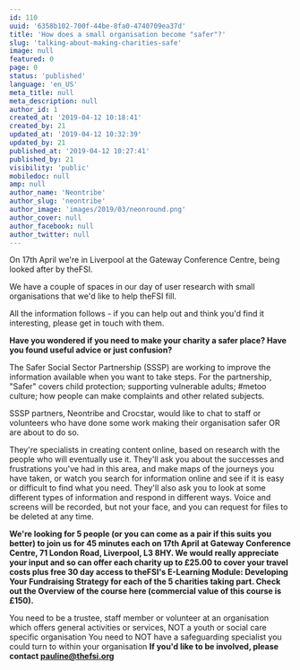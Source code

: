 ```yaml
---
id: 110
uuid: '6358b102-700f-44be-8fa0-4740709ea37d'
title: 'How does a small organisation become "safer"?'
slug: 'talking-about-making-charities-safe'
image: null
featured: 0
page: 0
status: 'published'
language: 'en_US'
meta_title: null
meta_description: null
author_id: 1
created_at: '2019-04-12 10:18:41'
created_by: 21
updated_at: '2019-04-12 10:32:39'
updated_by: 21
published_at: '2019-04-12 10:27:41'
published_by: 21
visibility: 'public'
mobiledoc: null
amp: null
author_name: 'Neontribe'
author_slug: 'neontribe'
author_image: 'images/2019/03/neonround.png'
author_cover: null
author_facebook: null
author_twitter: null
---
```


On 17th April we're in Liverpool at the Gateway Conference Centre, being looked after by theFSI.

We have a couple of spaces in our day of user research with small organisations that we'd like to help theFSI fill.

All the information follows - if you can help out and think you'd find it interesting, please get in touch with them.

**Have you wondered if you need to make your charity a safer place? Have you found useful advice or just confusion?**

The Safer Social Sector Partnership (SSSP) are working to improve the information available when you want to take steps. For the partnership, "Safer" covers child protection; supporting vulnerable adults; #metoo culture; how people can make complaints and other related subjects.

SSSP partners, Neontribe and Crocstar, would like to chat to staff or volunteers who have done some work making their organisation safer OR are about to do so.

They're specialists in creating content online, based on research with the people who will eventually use it. They'll ask you about the successes and frustrations you've had in this area, and make maps of the journeys you have taken, or watch you search for information online and see if it is easy or difficult to find what you need. They'll also ask you to look at some different types of information and respond in different ways. Voice and screens will be recorded, but not your face, and you can request for files to be deleted at any time.

**We're looking for 5 people (or you can come as a pair if this suits you better) to join us for 45 minutes each on 17th April at Gateway Conference Centre, 71 London Road, Liverpool, L3 8HY. We would really appreciate your input and so can offer each charity up to £25.00 to cover your travel costs plus free 30 day access to theFSI's E-Learning Module: Developing Your Fundraising Strategy for each of the 5 charities taking part. Check out the Overview of the course here (commercial value of this course is £150).**

You need to be a trustee, staff member or volunteer at an organisation which offers general activities or services, NOT a youth or social care specific organisation
You need to NOT have a safeguarding specialist you could turn to within your organisation
**If you'd like to be involved, please contact pauline@thefsi.org**
